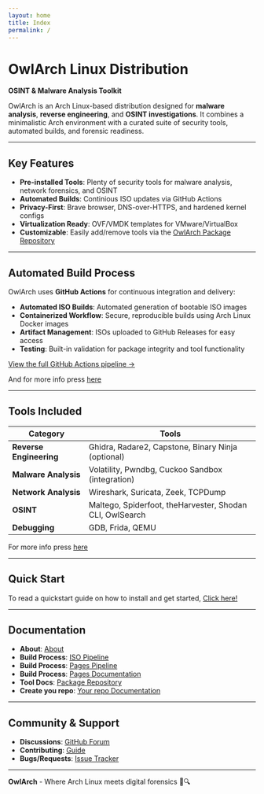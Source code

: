 ```yaml
---
layout: home
title: Index
permalink: /
---
```


# OwlArch Linux Distribution  
**OSINT & Malware Analysis Toolkit**  

OwlArch is an Arch Linux-based distribution designed for **malware analysis**, **reverse engineering**, and **OSINT investigations**. It combines a minimalistic Arch environment with a curated suite of security tools, automated builds, and forensic readiness.  

---

## Key Features  
- **Pre-installed Tools**: Plenty of security tools for malware analysis, network forensics, and OSINT  
- **Automated Builds**: Continious ISO updates via GitHub Actions  
- **Privacy-First**: Brave browser, DNS-over-HTTPS, and hardened kernel configs  
- **Virtualization Ready**: OVF/VMDK templates for VMware/VirtualBox  
- **Customizable**: Easily add/remove tools via the [OwlArch Package Repository](https://github.com/Leku2020/OwlArchRepo)  

---

## Automated Build Process  
OwlArch uses **GitHub Actions** for continuous integration and delivery:  
- **Automated ISO Builds**: Automated generation of bootable ISO images  
- **Containerized Workflow**: Secure, reproducible builds using Arch Linux Docker images  
- **Artifact Management**: ISOs uploaded to GitHub Releases for easy access  
- **Testing**: Built-in validation for package integrity and tool functionality  

[View the full GitHub Actions pipeline →](https://github.com/Leku2020/OwlArch/blob/main/.github/workflows/BuildISO.yml)  

And for more info press [here](actionsiso)

---

## Tools Included

| Category               | Tools                                                                 |  
|------------------------|-----------------------------------------------------------------------|  
| **Reverse Engineering** | Ghidra, Radare2, Capstone, Binary Ninja (optional)                    |  
| **Malware Analysis**    | Volatility, Pwndbg, Cuckoo Sandbox (integration)                      |  
| **Network Analysis**    | Wireshark, Suricata, Zeek, TCPDump                                    |  
| **OSINT**               | Maltego, Spiderfoot, theHarvester, Shodan CLI, OwlSearch              |  
| **Debugging**           | GDB, Frida, QEMU                                                      |  

For more info press [here](packages)

---

## Quick Start  
To read a quickstart guide on how to install and get started, [Click here!](https://leku2020.github.io/OwlArch/quickstart)

---

## Documentation  
- **About**: [About](about)  
- **Build Process**: [ISO Pipeline](https://github.com/Leku2020/OwlArch/blob/main/.github/workflows/BuildISO.yml)
- **Build Process**: [Pages Pipeline](https://github.com/Leku2020/OwlArch/blob/main/.github/workflows/PublishPages.yml)
- **Build Process**: [Pages Documentation](actionspages)
- **Tool Docs**: [Package Repository](https://leku2020.github.io/OwlArchRepo)  
- **Create you repo**: [Your repo Documentation](yourownrepo)

---

## Community & Support  
- **Discussions**: [GitHub Forum](https://github.com/Leku2020/OwlArch/discussions)  
- **Contributing**: [Guide](https://leku2020.github.io/OwlArch/contribute)  
- **Bugs/Requests**: [Issue Tracker](https://github.com/Leku2020/OwlArch/issues) 

---

**OwlArch** - Where Arch Linux meets digital forensics 🦉🔍  
